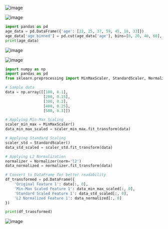 ![image](https://github.com/user-attachments/assets/8c423c39-7701-4c48-892a-e9934b05ab3c)

![image](https://github.com/user-attachments/assets/5aa6c5c3-0f7d-4f61-b7bf-c9289fff198f)

```python
import pandas as pd
age_data = pd.DataFrame({'age': [22, 25, 37, 59, 45, 18, 33]})
age_data['age_binned'] = pd.cut(age_data['age'], bins=[0, 20, 40, 60], labels=["0-20", "21-40", "41-60"])
print(age_data)
```
![image](https://github.com/user-attachments/assets/fce2352e-fd70-423c-8f93-20c5e4844dfd)

![image](https://github.com/user-attachments/assets/391d2745-ffc5-4933-95fd-d3f28f872e70)

```python
import numpy as np
import pandas as pd
from sklearn.preprocessing import MinMaxScaler, StandardScaler, Normalizer

# Sample data
data = np.array([[100, 0.1],
                 [200, 0.15],
                 [300, 0.2],
                 [400, 0.25],
                 [500, 0.3]])

# Applying Min-Max Scaling
scaler_min_max = MinMaxScaler()
data_min_max_scaled = scaler_min_max.fit_transform(data)

# Applying Standard Scaling
scaler_std = StandardScaler()
data_std_scaled = scaler_std.fit_transform(data)

# Applying L2 Normalization
normalizer = Normalizer(norm='l2')
data_normalized = normalizer.fit_transform(data)

# Convert to DataFrame for better readability
df_transformed = pd.DataFrame({
    'Original Feature 1': data[:, 0],
    'Min-Max Scaled Feature 1': data_min_max_scaled[:, 0],
    'Standard Scaled Feature 1': data_std_scaled[:, 0],
    'L2 Normalized Feature 1': data_normalized[:, 0]
})

print(df_transformed)

```
![image](https://github.com/user-attachments/assets/87ad041c-9f07-4931-9790-8f8d9fa9d8cd)




